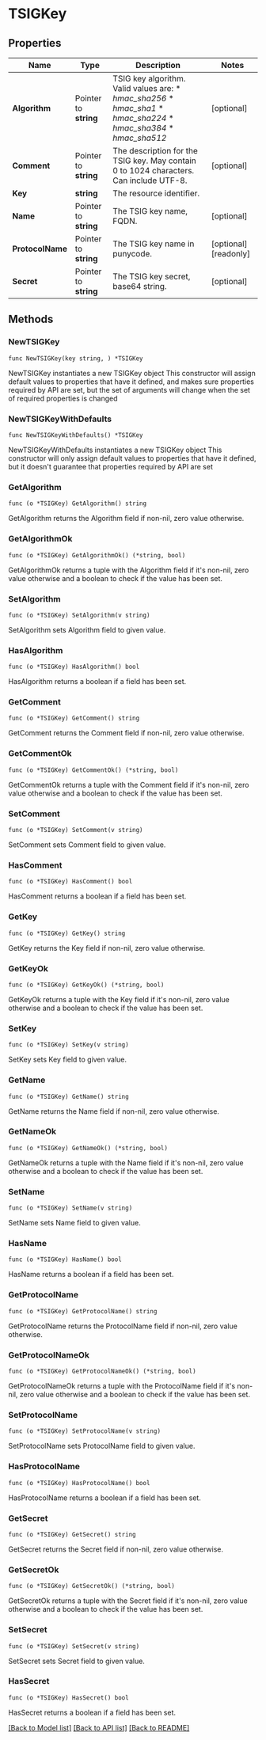 # TSIGKey

## Properties

Name | Type | Description | Notes
------------ | ------------- | ------------- | -------------
**Algorithm** | Pointer to **string** | TSIG key algorithm.  Valid values are:  * _hmac_sha256_  * _hmac_sha1_  * _hmac_sha224_  * _hmac_sha384_  * _hmac_sha512_ | [optional] 
**Comment** | Pointer to **string** | The description for the TSIG key. May contain 0 to 1024 characters. Can include UTF-8. | [optional] 
**Key** | **string** | The resource identifier. | 
**Name** | Pointer to **string** | The TSIG key name, FQDN. | [optional] 
**ProtocolName** | Pointer to **string** | The TSIG key name in punycode. | [optional] [readonly] 
**Secret** | Pointer to **string** | The TSIG key secret, base64 string. | [optional] 

## Methods

### NewTSIGKey

`func NewTSIGKey(key string, ) *TSIGKey`

NewTSIGKey instantiates a new TSIGKey object
This constructor will assign default values to properties that have it defined,
and makes sure properties required by API are set, but the set of arguments
will change when the set of required properties is changed

### NewTSIGKeyWithDefaults

`func NewTSIGKeyWithDefaults() *TSIGKey`

NewTSIGKeyWithDefaults instantiates a new TSIGKey object
This constructor will only assign default values to properties that have it defined,
but it doesn't guarantee that properties required by API are set

### GetAlgorithm

`func (o *TSIGKey) GetAlgorithm() string`

GetAlgorithm returns the Algorithm field if non-nil, zero value otherwise.

### GetAlgorithmOk

`func (o *TSIGKey) GetAlgorithmOk() (*string, bool)`

GetAlgorithmOk returns a tuple with the Algorithm field if it's non-nil, zero value otherwise
and a boolean to check if the value has been set.

### SetAlgorithm

`func (o *TSIGKey) SetAlgorithm(v string)`

SetAlgorithm sets Algorithm field to given value.

### HasAlgorithm

`func (o *TSIGKey) HasAlgorithm() bool`

HasAlgorithm returns a boolean if a field has been set.

### GetComment

`func (o *TSIGKey) GetComment() string`

GetComment returns the Comment field if non-nil, zero value otherwise.

### GetCommentOk

`func (o *TSIGKey) GetCommentOk() (*string, bool)`

GetCommentOk returns a tuple with the Comment field if it's non-nil, zero value otherwise
and a boolean to check if the value has been set.

### SetComment

`func (o *TSIGKey) SetComment(v string)`

SetComment sets Comment field to given value.

### HasComment

`func (o *TSIGKey) HasComment() bool`

HasComment returns a boolean if a field has been set.

### GetKey

`func (o *TSIGKey) GetKey() string`

GetKey returns the Key field if non-nil, zero value otherwise.

### GetKeyOk

`func (o *TSIGKey) GetKeyOk() (*string, bool)`

GetKeyOk returns a tuple with the Key field if it's non-nil, zero value otherwise
and a boolean to check if the value has been set.

### SetKey

`func (o *TSIGKey) SetKey(v string)`

SetKey sets Key field to given value.


### GetName

`func (o *TSIGKey) GetName() string`

GetName returns the Name field if non-nil, zero value otherwise.

### GetNameOk

`func (o *TSIGKey) GetNameOk() (*string, bool)`

GetNameOk returns a tuple with the Name field if it's non-nil, zero value otherwise
and a boolean to check if the value has been set.

### SetName

`func (o *TSIGKey) SetName(v string)`

SetName sets Name field to given value.

### HasName

`func (o *TSIGKey) HasName() bool`

HasName returns a boolean if a field has been set.

### GetProtocolName

`func (o *TSIGKey) GetProtocolName() string`

GetProtocolName returns the ProtocolName field if non-nil, zero value otherwise.

### GetProtocolNameOk

`func (o *TSIGKey) GetProtocolNameOk() (*string, bool)`

GetProtocolNameOk returns a tuple with the ProtocolName field if it's non-nil, zero value otherwise
and a boolean to check if the value has been set.

### SetProtocolName

`func (o *TSIGKey) SetProtocolName(v string)`

SetProtocolName sets ProtocolName field to given value.

### HasProtocolName

`func (o *TSIGKey) HasProtocolName() bool`

HasProtocolName returns a boolean if a field has been set.

### GetSecret

`func (o *TSIGKey) GetSecret() string`

GetSecret returns the Secret field if non-nil, zero value otherwise.

### GetSecretOk

`func (o *TSIGKey) GetSecretOk() (*string, bool)`

GetSecretOk returns a tuple with the Secret field if it's non-nil, zero value otherwise
and a boolean to check if the value has been set.

### SetSecret

`func (o *TSIGKey) SetSecret(v string)`

SetSecret sets Secret field to given value.

### HasSecret

`func (o *TSIGKey) HasSecret() bool`

HasSecret returns a boolean if a field has been set.


[[Back to Model list]](../README.md#documentation-for-models) [[Back to API list]](../README.md#documentation-for-api-endpoints) [[Back to README]](../README.md)


